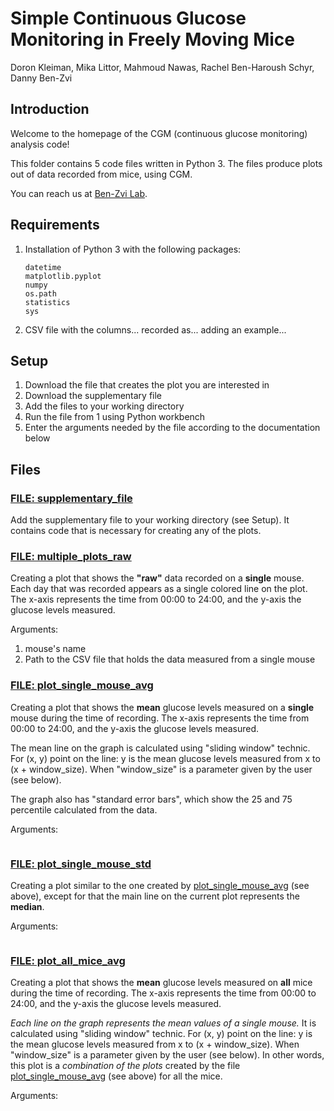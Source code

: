 # Simple Continuous Glucose Monitoring in Freely Moving Mice 

Doron Kleiman, Mika Littor, Mahmoud Nawas, Rachel Ben-Haroush Schyr, Danny Ben-Zvi 

## Introduction
Welcome to the homepage of the CGM (continuous glucose monitoring) analysis code!

This folder contains 5 code files written in Python 3.
The files produce plots out of data recorded from mice, using CGM.

You can reach us at [Ben-Zvi Lab](https://www.benzvilab.com/).

## Requirements 
1. Installation of Python 3 with the following packages:
    ```
   datetime
   matplotlib.pyplot
   numpy
   os.path
   statistics
   sys
   ```
2. CSV file with the columns... recorded as...
   adding an example...

## Setup
1. Download the file that creates the plot you are interested in 
2. Download the supplementary file 
3. Add the files to your working directory
4. Run the file from 1 using Python workbench 
5. Enter the arguments needed by the file according to the documentation below

## Files
### [FILE: supplementary_file](supplementary_file.py)
Add the supplementary file to your working directory (see Setup).
It contains code that is necessary for creating any of the plots.

### [FILE: multiple_plots_raw](multiple_plots_raw.py)
Creating a plot that shows the **"raw"** data recorded on a **single** mouse. 
Each day that was recorded appears as a single colored line on the plot.
The x-axis represents the time from 00:00 to 24:00, and the y-axis the glucose levels measured.

Arguments:
1. mouse's name 
2. Path to the CSV file that holds the data measured from a single mouse

### [FILE: plot_single_mouse_avg](plot_single_mouse_avg.py)
Creating a plot that shows the **mean** glucose levels measured on a **single** mouse
during the time of recording. The x-axis represents the time from 00:00 to 24:00, 
and the y-axis the glucose levels measured. 

The mean line on the graph is calculated using "sliding window" technic. 
For (x, y) point on the line: y is the mean glucose levels 
measured from x to (x + window_size). When "window_size" is a parameter given by
the user (see below).

The graph also has "standard error bars", which show the 25 and 75 percentile calculated from the data.

Arguments:
```

```

### [FILE: plot_single_mouse_std](plot_single_mouse_std.py)
Creating a plot similar to the one created by [plot_single_mouse_avg](plot_single_mouse_avg.py)
(see above), except for that the main line on the current plot represents the **median**.

Arguments:
```

```

### [FILE: plot_all_mice_avg](plot_all_mice_avg.py)
Creating a plot that shows the **mean** glucose levels measured on **all** mice during
the time of recording. The x-axis represents the time from 00:00 to 24:00, 
and the y-axis the glucose levels measured. 

_Each line on the graph represents the mean values of a single mouse._ It is calculated using "sliding window" technic. 
For (x, y) point on the line: y is the mean glucose levels 
measured from x to (x + window_size). When "window_size" is a parameter given by
the user (see below). 
In other words, this plot is a _combination of the plots_ created by the file 
[plot_single_mouse_avg](plot_single_mouse_avg.py) (see above) for all the mice. 

Arguments:
```

```
